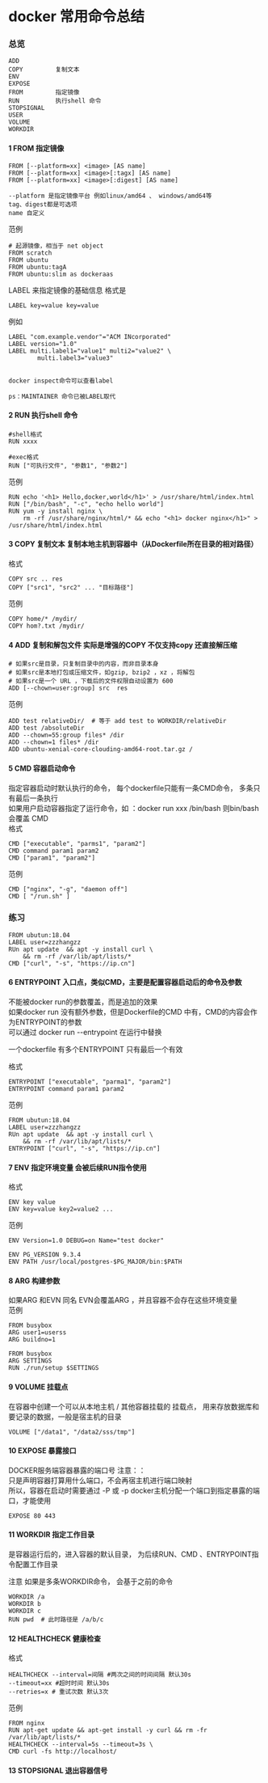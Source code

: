 # docker 常用命令总结
### 总览
~~~~
ADD
COPY         复制文本
ENV
EXPOSE
FROM         指定镜像
RUN          执行shell 命令
STOPSIGNAL
USER
VOLUME
WORKDIR
~~~~

#### 1 FROM 指定镜像
~~~~
FROM [--platform=xx] <image> [AS name]
FROM [--platform=xx] <image>[:tagx] [AS name]
FROM [--platform=xx] <image>[:digest] [AS name]

--platform 是指定镜像平台 例如linux/amd64 、 windows/amd64等
tag、digest都是可选项
name 自定义
~~~~  

范例  
~~~~
# 起源镜像，相当于 net object
FROM scratch 
FROM ubuntu
FROM ubuntu:tagA
FROM ubuntu:slim as dockeraas
~~~~  

LABEL 来指定镜像的基础信息 格式是
~~~~
LABEL key=value key=value
~~~~  
例如  
~~~~
LABEL "com.example.vendor"="ACM INcorporated"
LABEL version="1.0"
LABEL multi.label1="value1" multi2="value2" \
        multi.label3="value3"


docker inspect命令可以查看label

ps：MAINTAINER 命令已被LABEL取代
~~~~  

#### 2 RUN 执行shell 命令
~~~~
#shell格式
RUN xxxx

#exec格式
RUN ["可执行文件", "参数1", "参数2"]
~~~~  

范例  
~~~~
RUN echo '<h1> Hello,docker,world</h1>' > /usr/share/html/index.html
RUN ["/bin/bash", "-c", "echo hello world"]
RUN yum -y install nginx \
    rm -rf /usr/share/nginx/html/* && echo "<h1> docker nginx</h1>" > /usr/share/html/index.html
~~~~  

#### 3 COPY  复制文本 复制本地主机到容器中（从Dockerfile所在目录的相对路径）
格式  
~~~~
COPY src .. res
COPY ["src1", "src2" ... "目标路径"]
~~~~  
范例  
~~~~
COPY home/* /mydir/
COPY hom?.txt /mydir/
~~~~

#### 4 ADD 复制和解包文件 实际是增强的COPY 不仅支持copy 还直接解压缩  
~~~~
# 如果src是目录，只复制目录中的内容，而非目录本身
# 如果src是本地打包或压缩文件，如gzip, bzip2 ，xz ，将解包
# 如果src是一个 URL ，下载后的文件权限自动设置为 600
ADD [--chown=user:group] src  res
~~~~  
范例  
~~~~
ADD test relativeDir/  # 等于 add test to WORKDIR/relativeDir
ADD test /absoluteDir  
ADD --chown=55:group files* /dir
ADD --chown=1 files* /dir
ADD ubuntu-xenial-core-clouding-amd64-root.tar.gz /
~~~~

#### 5 CMD 容器启动命令 
指定容器启动时默认执行的命令， 每个dockerfile只能有一条CMD命令， 多条只有最后一条执行  
如果用户启动容器指定了运行命令，如 ：docker run xxx /bin/bash 则bin/bash会覆盖 CMD  
格式  
~~~~
CMD ["executable", "parms1", "param2"]
CMD command param1 param2
CMD ["param1", "param2"]
~~~~  
范例  
~~~~
CMD ["nginx", "-g", "daemon off"]
CMD [ "/run.sh" ]
~~~~



### 练习 
~~~~
FROM ubutun:18.04
LABEL user=zzzhangzz
RUn apt update  && apt -y install curl \
    && rm -rf /var/lib/apt/lists/*
CMD ["curl", "-s", "https://ip.cn"]
~~~~


#### 6 ENTRYPOINT 入口点，类似CMD，主要是配置容器启动后的命令及参数
不能被docker run的参数覆盖，而是追加的效果  
如果docker run 没有额外参数，但是Dockerfile的CMD 中有，CMD的内容会作为ENTRYPOINT的参数  
可以通过 docker run --entrypoint 在运行中替换

一个dockerfile 有多个ENTRYPOINT 只有最后一个有效  

格式
~~~~
ENTRYPOINT ["executable", "parma1", "param2"]
ENTRYPOINT command param1 param2
~~~~  

范例  
~~~~
FROM ubutun:18.04
LABEL user=zzzhangzz
RUn apt update  && apt -y install curl \
    && rm -rf /var/lib/apt/lists/*
ENTRYPOINT ["curl", "-s", "https://ip.cn"]
~~~~  


#### 7 ENV 指定环境变量 会被后续RUN指令使用
格式  
~~~~
ENV key value 
ENV key=value key2=value2 ...
~~~~  

范例  
~~~~
ENV Version=1.0 DEBUG=on Name="test docker"

ENV PG_VERSION 9.3.4
ENV PATH /usr/local/postgres-$PG_MAJOR/bin:$PATH
~~~~

#### 8 ARG 构建参数
如果ARG 和EVN 同名 EVN会覆盖ARG ，并且容器不会存在这些环境变量  
范例  
~~~~
FROM busybox
ARG user1=userss
ARG buildno=1

FROM busybox
ARG SETTINGS
RUN ./run/setup $SETTINGS
~~~~

#### 9 VOLUME 挂载点
在容器中创建一个可以从本地主机 / 其他容器挂载的 挂载点， 用来存放数据库和要记录的数据，一般是宿主机的目录   
~~~~
VOLUME ["/data1", "/data2/sss/tmp"]
~~~~


#### 10 EXPOSE 暴露接口
DOCKER服务端容器暴露的端口号 注意：：  
只是声明容器打算用什么端口，不会再宿主机进行端口映射  
所以，容器在启动时需要通过 -P 或 -p docker主机分配一个端口到指定暴露的端口，才能使用  
~~~~
EXPOSE 80 443
~~~~

#### 11 WORKDIR  指定工作目录
是容器运行后的，进入容器的默认目录， 为后续RUN、CMD 、ENTRYPOINT指令配置工作目录   

注意 如果是多条WORKDIR命令， 会基于之前的命令  
~~~~
WORKDIR /a
WORKDIR b
WORKDIR c
RUN pwd  # 此时路径是 /a/b/c
~~~~

#### 12 HEALTHCHECK 健康检查
格式  
~~~~
HEALTHCHECK --interval=间隔 #两次之间的时间间隔 默认30s
--timeout=xx #超时时间 默认30s
--retries=x # 重试次数 默认3次
~~~~

范例  
~~~~
FROM nginx
RUN apt-get update && apt-get install -y curl && rm -fr /var/lib/apt/lists/*
HEALTHCHECK --interval=5s --timeout=3s \
CMD curl -fs http://localhost/
~~~~  


#### 13 STOPSIGNAL 退出容器信号